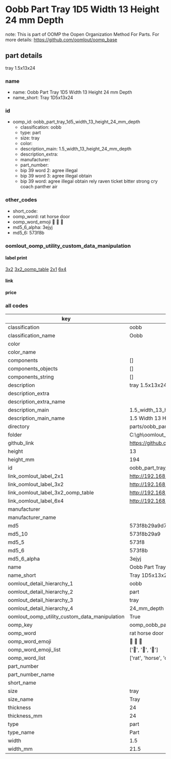 # Oobb Part Tray 1D5 Width 13 Height 24 mm Depth  

note: This is part of OOMP the Oopen Organization Method For Parts. For more details: https://github.com/oomlout/oomp_base

##  part details
  



tray 1.5x13x24



### name
* name: Oobb Part Tray 1D5 Width 13 Height 24 mm Depth
* name_short: Tray 1D5x13x24 
### id
* oomp_id: oobb_part_tray_1d5_width_13_height_24_mm_depth
  * classification: oobb
  * type: part
  * size: tray
  * color: 
  * description_main: 1.5_width_13_height_24_mm_depth
  * description_extra: 
  * manufacturer: 
  * part_number: 
  * bip 39 word 2: agree illegal
  * bip 39 word 3: agree illegal obtain
  * bip 39 word: agree illegal obtain rely raven ticket bitter strong cry coach panther air

### other_codes
* short_code: 
* oomp_word: rat horse door
* oomp_word_emoji :rat: :horse: :door:
* md5_6_alpha: 3ejyj
* md5_6: 573f8b






### oomlout_oomp_utility_custom_data_manipulation
#### label print
[3x2](http://192.168.1.245:1112/?label=oomp%203ejyj)
[3x2_oomp_table](http://192.168.1.108:1112/?label=oomp%203ejyj)
[2x1](http://192.168.1.242:1112/?label=oomp%203ejyj)
[6x4](http://192.168.1.55:1112/?label=oomp%203ejyj)    

#### link

                              

#### price







### all codes 
| key | value |  
| --- | --- |  
| classification | oobb |  
| classification_name | Oobb |  
| color |  |  
| color_name |  |  
| components | [] |  
| components_objects | [] |  
| components_string | [] |  
| description | tray 1.5x13x24 |  
| description_extra |  |  
| description_extra_name |  |  
| description_main | 1.5_width_13_height_24_mm_depth |  
| description_main_name | 1.5 Width 13 Height 24 mm Depth |  
| directory | parts/oobb_part_tray_1d5_width_13_height_24_mm_depth |  
| folder | C:\gh\oomlout_oobb_version_4_generated_parts\parts\oobb_part_tray_1d5_width_13_height_24_mm_depth |  
| github_link | https://github.com/oomlout/oomlout_oomp_part_src/tree/main/parts/oobb_part_tray_1d5_width_13_height_24_mm_depth |  
| height | 13 |  
| height_mm | 194 |  
| id | oobb_part_tray_1d5_width_13_height_24_mm_depth |  
| link_oomlout_label_2x1 | http://192.168.1.242:1112/?label=oomp%203ejyj |  
| link_oomlout_label_3x2 | http://192.168.1.245:1112/?label=oomp%203ejyj |  
| link_oomlout_label_3x2_oomp_table | http://192.168.1.108:1112/?label=oomp%203ejyj |  
| link_oomlout_label_6x4 | http://192.168.1.55:1112/?label=oomp%203ejyj |  
| manufacturer |  |  
| manufacturer_name |  |  
| md5 | 573f8b29a9d722db86d93b57311c4028 |  
| md5_10 | 573f8b29a9 |  
| md5_5 | 573f8 |  
| md5_6 | 573f8b |  
| md5_6_alpha | 3ejyj |  
| name | Oobb Part Tray 1D5 Width 13 Height 24 mm Depth |  
| name_short | Tray 1D5x13x24  |  
| oomlout_detail_hierarchy_1 | oobb |  
| oomlout_detail_hierarchy_2 | part |  
| oomlout_detail_hierarchy_3 | tray |  
| oomlout_detail_hierarchy_4 | 24_mm_depth |  
| oomlout_oomp_utility_custom_data_manipulation | True |  
| oomp_key | oomp_oobb_part_tray_1d5_width_13_height_24_mm_depth |  
| oomp_word | rat horse door |  
| oomp_word_emoji | :rat: :horse: :door: |  
| oomp_word_emoji_list | [':rat:', ':horse:', ':door:'] |  
| oomp_word_list | ['rat', 'horse', 'door'] |  
| part_number |  |  
| part_number_name |  |  
| short_name |  |  
| size | tray |  
| size_name | Tray |  
| thickness | 24 |  
| thickness_mm | 24 |  
| type | part |  
| type_name | Part |  
| width | 1.5 |  
| width_mm | 21.5 |  
